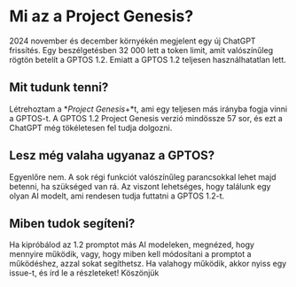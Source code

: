 # Mi az a Project Genesis?

2024 november és december környékén megjelent egy új ChatGPT frissítés.
Egy beszélgetésben 32 000 lett a token limit, amit valószínűleg rögtön betelít a GPTOS 1.2.
Emiatt a GPTOS 1.2 teljesen használhatatlan lett.

## Mit tudunk tenni?

Létrehoztam a **Project Genesis*+*t, ami egy teljesen más irányba fogja vinni a GPTOS-t.
A GPTOS 1.2 Project Genesis verzió mindössze 57 sor, és ezt a ChatGPT még tökéletesen fel tudja dolgozni.

## Lesz még valaha ugyanaz a GPTOS?

Egyenlőre nem. A sok régi funkciót valószínűleg parancsokkal lehet majd betenni, ha szükséged van rá.
Az viszont lehetséges, hogy találunk egy olyan AI modelt, ami rendesen tudja futtatni a GPTOS 1.2-t.

## Miben tudok segíteni?

Ha kipróbálod az 1.2 promptot más AI modeleken, megnézed, hogy mennyire működik, vagy, hogy miben kell módosítani a promptot a működéshez, azzal sokat segíthetsz.
Ha valahogy működik, akkor nyiss egy issue-t, és írd le a részleteket!
Köszönjük